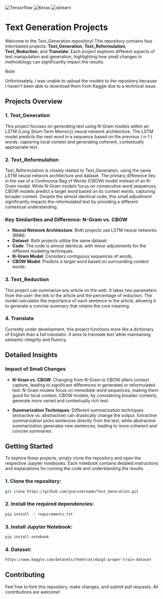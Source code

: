 ![Tensorflow](https://img.shields.io/badge/-Tensorflow-ff6f00?style=flat&logo=tensorflow&logoColor=white) ![Keras](https://img.shields.io/badge/-Keras-d00000?style=flat&logo=keras&logoColor=white) ![sklearn](https://img.shields.io/badge/-sklearn-F89C3F?style=flat&logo=scikit%20learn&logoColor=white&labelColor=3294C7)

# Text Generation Projects

Welcome to the Text_Generation repository! This repository contains four interrelated projects: **Text_Generation**, **Text_Reformulation**, **Text_Reduction**, and **Translate**. Each project explores different aspects of text manipulation and generation, highlighting how small changes in methodology can significantly impact the results.

> [!NOTE]  
> Unfortunately, I was unable to upload the models to the repository because I haven't been able to download them from Kaggle due to a technical issue.

## Projects Overview

### 1. Text_Generation
This project focuses on generating text using N-Gram models within an LSTM (Long Short-Term Memory) neural network architecture. The LSTM model predicts the next word in a sequence based on the previous \( n-1 \) words, capturing local context and generating coherent, contextually appropriate text.

### 2. Text_Reformulation
Text_Reformulation is closely related to Text_Generation, using the same LSTM neural network architecture and dataset. The primary difference lies in the use of a Continuous Bag of Words (CBOW) model instead of an N-Gram model. While N-Gram models focus on consecutive word sequences, CBOW models predict a target word based on its context words, capturing broader context. Despite the almost identical code, this small adjustment significantly impacts the reformulated text by providing a different contextual understanding.

### Key Similarities and Difference: N-Gram vs. CBOW
- **Neural Network Architecture**: Both projects use LSTM neural networks (RNN).
- **Dataset**: Both projects utilize the same dataset.
- **Code**: The code is almost identical, with minor adjustments for the different modeling techniques.
- **N-Gram Model**: Considers contiguous sequences of words.
- **CBOW Model**: Predicts a target word based on surrounding context words.

### 3. Text_Reduction
This project can summarize any article on the web. It takes two parameters from the user: the link to the article and the percentage of reduction. The model calculates the importance of each sentence in the article, allowing it to generate a concise summary that retains the core meaning.

### 4. Translate
Currently under development, this project functions more like a dictionary of English than a full translator. It aims to translate text while maintaining semantic integrity and fluency.

## Detailed Insights

### Impact of Small Changes
- **N-Gram vs. CBOW**: Changing from N-Gram to CBOW alters context capture, leading to significant differences in generated or reformulated text. N-Gram models focus on immediate word sequences, making them good for local context. CBOW models, by considering broader contexts, generate more varied and contextually rich text.
  
- **Summarization Techniques**: Different summarization techniques (extractive vs. abstractive) can drastically change the output. Extractive summarization picks sentences directly from the text, while abstractive summarization generates new sentences, leading to more coherent and concise summaries.

## Getting Started

To explore these projects, simply clone the repository and open the respective Jupyter notebooks. Each notebook contains detailed instructions and explanations for running the code and understanding the results.

### 1. Clone the repository:
```bash
git clone https://github.com/yourusername/Text_Generation.git
```

### 2. Install the required dependencies: 
```bash
pip install -r requirements.txt
```

### 3. Install Jupyter Notebook:
```bash
pip install notebook
```

### 4. Dataset: 
```bash
https://www.kaggle.com/datasets/thedrcat/daigt-proper-train-dataset
```

## Contributing
Feel free to fork this repository, make changes, and submit pull requests. All contributions are welcome!
